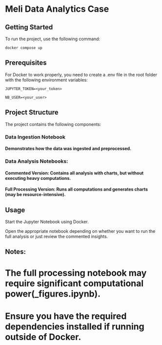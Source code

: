 # Meli Data Analytics Case

## Getting Started

To run the project, use the following command:

``docker compose up``

## Prerequisites

For Docker to work properly, you need to create a .env file in the root folder with the following environment variables:

``JUPYTER_TOKEN=<your_token> ``

``NB_USER=<your_user>``

## Project Structure

The project contains the following components:

### Data Ingestion Notebook 
#### Demonstrates how the data was ingested and preprocessed.

### Data Analysis Notebooks:

#### Commented Version: Contains all analysis with charts, but without executing heavy computations.

#### Full Processing Version: Runs all computations and generates charts (may be resource-intensive).

## Usage

Start the Jupyter Notebook using Docker.

Open the appropriate notebook depending on whether you want to run the full analysis or just review the commented insights.

## Notes:

# The full processing notebook may require significant computational power(_figures.ipynb).

# Ensure you have the required dependencies installed if running outside of Docker.
